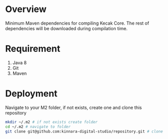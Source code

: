 # Overview
Minimum Maven dependencies for compiling Kecak Core. The rest of dependencies will be downloaded during compilation time.

# Requirement
1.  Java 8
2.  Git
3.  Maven

# Deployment
Navigate to your M2 folder, if not exists, create one and clone this repository
```bash
mkdir ~/.m2 # if not exists create folder
cd ~/.m2 # navigate to folder
git clone git@github.com:kinnara-digital-studio/repository.git # clone dependency repository
```
